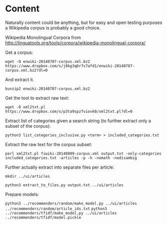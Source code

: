 # Content

Naturally content could be anything, but for easy and open testing purposes a
Wikipedia corpus is probably a good choice.

Wikipedia Monolingual Corpora from
http://linguatools.org/tools/corpora/wikipedia-monolingual-corpora/

Get a corpus:

`wget -O enwiki-20140707-corpus.xml.bz2 https://www.dropbox.com/s/j8kg3q6r7v7afd1/enwiki-20140707-corpus.xml.bz2?dl=0`

And extract it.

`bunzip2 enwiki-20140707-corpus.xml.bz2`

Get the tool to extract raw text:

`wget -O xml2txt.pl https://www.dropbox.com/s/p3ta9spzfviovk0/xml2txt.pl?dl=0`

Extract list of categories given a search string (to further extract only a subset of the corpus):

`python3 list_categories_inclusive.py <term> > included_categories.txt`

Extract the raw text for the corpus subset:

`perl xml2txt.pl fiwiki-20140809-corpus.xml output.txt -only-categories included_categories.txt -articles -p -h -nomath -nodisambig`

Further actually extract into separate files per article:

`mkdir ../ui/articles`

`python3 extract_to_files.py output.txt ../ui/articles`

Prepare models:

`python3 ../recommenders/random/make_model.py ../ui/articles ../recommenders/random/article_ids.txt`
`python3 ../recommenders/tfidf/make_model.py ../ui/articles ../recommenders/tfidf/model.pickle`

